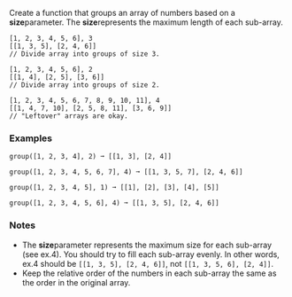 Create a function that groups an array of numbers based on a **size**parameter. The **size**represents the maximum length of each sub-array.

    [1, 2, 3, 4, 5, 6], 3
    [[1, 3, 5], [2, 4, 6]]
    // Divide array into groups of size 3.

    [1, 2, 3, 4, 5, 6], 2
    [[1, 4], [2, 5], [3, 6]]
    // Divide array into groups of size 2.

    [1, 2, 3, 4, 5, 6, 7, 8, 9, 10, 11], 4
    [[1, 4, 7, 10], [2, 5, 8, 11], [3, 6, 9]]
    // "Leftover" arrays are okay.


### Examples ###
    group([1, 2, 3, 4], 2) ➞ [[1, 3], [2, 4]]

    group([1, 2, 3, 4, 5, 6, 7], 4) ➞ [[1, 3, 5, 7], [2, 4, 6]]

    group([1, 2, 3, 4, 5], 1) ➞ [[1], [2], [3], [4], [5]]

    group([1, 2, 3, 4, 5, 6], 4) ➞ [[1, 3, 5], [2, 4, 6]]


### Notes ###
*   The **size**parameter represents the maximum size for each sub-array (see ex.4). You should try to fill each sub-array evenly. In other words, ex.4 should be `[[1, 3, 5], [2, 4, 6]]`, not `[[1, 3, 5, 6], [2, 4]]`.
*   Keep the relative order of the numbers in each sub-array the same as the order in the original array.